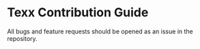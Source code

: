 # Texx Contribution Guide

All bugs and feature requests should be opened as an issue in the repository.